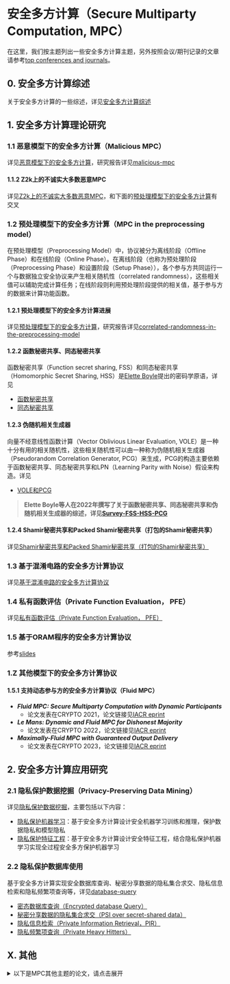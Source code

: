 # 安全多方计算（Secure Multiparty Computation, MPC）

在这里，我们按主题列出一些安全多方计算主题，另外按照会议/期刊记录的文章请参考[top conferences and journals](https://github.com/Stu-Yang/HITSZ-SecurityGroup-MPC/tree/main/mpc/mpc-research/conferences%26journals)。

## 0. 安全多方计算综述

关于安全多方计算的一些综述，详见[安全多方计算综述](https://github.com/Stu-Yang/HITSZ-SecurityGroup-MPC/tree/main/mpc/mpc-research/mpc-survery)

## 1. 安全多方计算理论研究

### 1.1 恶意模型下的安全多方计算（Malicious MPC）

详见[恶意模型下的安全多方计算](https://github.com/Stu-Yang/HITSZ-SecurityGroup-MPC/tree/main/mpc/mpc-research/malicious-mpc)，研究报告详见[malicious-mpc](https://github.com/Stu-Yang/HITSZ-SecurityGroup-MPC/blob/main/mpc/mpc-research/malicious-mpc/malicious-mpc.pdf)

#### 1.1.2 Z2k上的不诚实大多数恶意MPC

详见[Z2k上的不诚实大多数恶意MPC](https://github.com/Stu-Yang/HITSZ-SecurityGroup-MPC/tree/main/mpc/mpc-research/mpcZ2k)，和下面的[预处理模型下的安全多方计算](https://github.com/Stu-Yang/HITSZ-SecurityGroup-MPC/tree/main/mpc/mpc-research/mpc-with-preprocessing)有交叉

### 1.2 预处理模型下的安全多方计算（MPC in the preprocessing model）

在预处理模型（Preprocessing Model）中，协议被分为离线阶段（Offline Phase）和在线阶段（Online Phase）。在离线阶段（也称为预处理阶段（Preprocessing Phase）和设置阶段（Setup Phase）），各个参与方共同运行一个与数据独立安全协议来产生相关随机性（correlated randomness），这些相关值可以辅助完成计算任务；在线阶段则利用预处理阶段提供的相关值，基于参与方的数据来计算功能函数。

#### 1.2.1 预处理模型下的安全多方计算进展

详见[预处理模型下的安全多方计算](https://github.com/Stu-Yang/HITSZ-SecurityGroup-MPC/tree/main/mpc/mpc-research/mpc-with-preprocessing)，研究报告详见[correlated-randomness-in-the-preprocessing-model](https://github.com/Stu-Yang/HITSZ-SecurityGroup-MPC/blob/main/mpc/mpc-research/mpc-with-preprocessing/correlated-randomness-in-the-preprocessing-model.pdf)

#### 1.2.2 函数秘密共享、同态秘密共享

函数秘密共享（Function secret sharing, FSS）和同态秘密共享（Homomorphic Secret Sharing, HSS）是[Elette Boyle](https://cs.idc.ac.il/~elette/)提出的密码学原语，详见
+ [函数秘密共享](https://github.com/Stu-Yang/HITSZ-SecurityGroup-MPC/tree/main/mpc/mpc-research/function-secret-sharing)
+ [同态秘密共享](https://github.com/Stu-Yang/HITSZ-SecurityGroup-MPC/tree/main/mpc/mpc-research/homomorphic-secret-sharing)

#### 1.2.3 伪随机相关生成器

向量不经意线性函数计算（Vector Oblivious Linear Evaluation, VOLE）是一种十分有用的相关随机性，这些相关随机性可以由一种称为伪随机相关生成器（Pseudorandom Correlation Generator, PCG）来生成，PCG的构造主要依赖于函数秘密共享、同态秘密共享和LPN（Learning Parity with Noise）假设来构造。详见

+ [VOLE和PCG](https://github.com/Stu-Yang/HITSZ-SecurityGroup-MPC/tree/main/mpc/mpc-research/vole-and-pcg)

> **Elette Boyle等人在2022年撰写了关于函数秘密共享、同态秘密共享和伪随机相关生成器的综述，详见[Survey-FSS-HSS-PCG](https://cs.idc.ac.il/~elette/HSS_FSS-Survey.pdf)**

#### 1.2.4 Shamir秘密共享和Packed Shamir秘密共享（打包的Shamir秘密共享）

详见[Shamir秘密共享和Packed Shamir秘密共享（打包的Shamir秘密共享）](https://github.com/Stu-Yang/HITSZ-SecurityGroup-MPC/tree/main/mpc/mpc-research/shamir-ss-and-packed-shamir-ss)


### 1.3 基于混淆电路的安全多方计算协议

详见[基于混淆电路的安全多方计算协议](https://github.com/Stu-Yang/HITSZ-SecurityGroup-MPC/tree/main/mpc/mpc-research/gc-based-mpc)

### 1.4 私有函数评估（Private Function Evaluation， PFE）

详见[私有函数评估（Private Function Evaluation， PFE）](https://github.com/Stu-Yang/HITSZ-SecurityGroup-MPC/tree/main/mpc/mpc-research/pfe)


### 1.5 基于ORAM程序的安全多方计算协议

参考[slides](https://web.engr.oregonstate.edu/~rosulekm/pubs/malram-talk.pdf)



### 1.Z 其他模型下的安全多方计算协议

#### 1.5.1 支持动态参与方的安全多方计算协议（Fluid MPC）

+ ***Fluid MPC: Secure Multiparty Computation with Dynamic Participants***
  + 论文发表在CRYPTO 2021，论文链接见[IACR eprint](https://eprint.iacr.org/2020/754)
+ ***Le Mans: Dynamic and Fluid MPC for Dishonest Majority***
  + 论文发表在CRYPTO 2022，论文链接见[IACR eprint](https://eprint.iacr.org/2021/1579)
+ ***Maximally-Fluid MPC with Guaranteed Output Delivery***
  + 论文发表在CRYPTO 2023，论文链接见[IACR eprint](https://eprint.iacr.org/2023/415)


## 2. 安全多方计算应用研究

### 2.1 隐私保护数据挖掘（Privacy-Preserving Data Mining）

详见[隐私保护数据挖掘](https://github.com/Stu-Yang/HITSZ-SecurityGroup-MPC/tree/main/mpc/mpc-research/privacy-preserving-data-mining)，主要包括以下内容：
  + [隐私保护机器学习](https://github.com/Stu-Yang/HITSZ-SecurityGroup-MPC/tree/main/mpc/mpc-research/privacy-preserving-data-mining#1-%E9%9A%90%E7%A7%81%E4%BF%9D%E6%8A%A4%E6%9C%BA%E5%99%A8%E5%AD%A6%E4%B9%A0)：基于安全多方计算设计安全机器学习训练和推理，保护数据隐私和模型隐私
  + [隐私保护特征工程](https://github.com/Stu-Yang/HITSZ-SecurityGroup-MPC/tree/main/mpc/mpc-research/privacy-preserving-data-mining#2-%E9%9A%90%E7%A7%81%E4%BF%9D%E6%8A%A4%E7%89%B9%E5%BE%81%E5%B7%A5%E7%A8%8B)：基于安全多方计算设计安全特征工程，结合隐私保护机器学习实现全过程安全多方保护机器学习

### 2.2 隐私保护数据库使用

基于安全多方计算实现安全数据库查询、秘密分享数据的隐私集合求交、隐私信息检索和隐私频繁项查询等，详见[database-query](https://github.com/Stu-Yang/HITSZ-SecurityGroup-MPC/tree/main/mpc/mpc-research/database-query)
+ [密态数据库查询（Encrypted database Query）](https://github.com/Stu-Yang/HITSZ-SecurityGroup-MPC/tree/main/mpc/mpc-research/database-query#11-%E5%AF%86%E6%80%81%E6%95%B0%E6%8D%AE%E5%BA%93%E6%9F%A5%E8%AF%A2encrypted-database-query)
+ [秘密分享数据的隐私集合求交（PSI over secret-shared data）](https://github.com/Stu-Yang/HITSZ-SecurityGroup-MPC/tree/main/mpc/mpc-research/database-query#12-%E7%A7%98%E5%AF%86%E4%BB%BD%E9%A2%9D%E6%95%B0%E6%8D%AE%E7%9A%84%E9%9A%90%E7%A7%81%E9%9B%86%E5%90%88%E6%B1%82%E4%BA%A4psi-over-secret-shared-data)
+ [隐私信息检索（Private Information Retrieval，PIR）](https://github.com/Stu-Yang/HITSZ-SecurityGroup-MPC/tree/main/mpc/mpc-research/database-query#2-%E9%9A%90%E7%A7%81%E4%BF%A1%E6%81%AF%E6%A3%80%E7%B4%A2private-information-retrievalpir)
+ [隐私频繁项查询（Private Heavy Hitters）](https://github.com/Stu-Yang/HITSZ-SecurityGroup-MPC/tree/main/mpc/mpc-research/database-query#3-%E9%9A%90%E7%A7%81%E9%A2%91%E7%B9%81%E9%A1%B9%E6%9F%A5%E8%AF%A2)


## X. 其他

<details>
<summary>以下是MPC其他主题的论文，请点击展开</summary>

+ [SecFloat: Accurate Floating-Point meets Secure 2-Party Computation](https://eprint.iacr.org/2022/322.pdf)
  + 作者：Deevashwer Rathee等
  + 期刊/论文：S&P2022
  + 主要内容：介绍了安全两方计算的浮点数运算
  + 阅读笔记：[SecFloat：面向精确浮点计算的安全两方计算](https://mp.weixin.qq.com/s/feyQD5OlEuRENrz2U1oSCg)
+ [Arithmetic Tuples for MPC](https://eprint.iacr.org/2022/667.pdf)
  + 作者&机构：Pascal Reisert, Marc Rivinius and Ralf Küsters(Institute of Information Security, University of Stuttgart, Germany), Toomas Krips(University of Tartu, Estonia)
  + 主要内容：预处理模型下的安全多方计算乘法三元组优化
+ [Scalable Secure Multiparty Computation](https://link.springer.com/chapter/10.1007/11818175_30)
  + 机构&作者：Ivan Damgård & Yuval Ishai
  + 期刊/论文：Crypto2006
+ [Publicly Accountable Robust Multi-Party Computation](https://eprint.iacr.org/2022/436.pdf)
  + 作者&机构：Marc Rivinius, Pascal Reisert, Daniel Rausch, and Ralf Küsters
  + 主要内容：实现public accountability, public verifiability and robustness的安全多方计算
+ [Two Round Multiparty Computation via Multi-Key FHE](https://eprint.iacr.org/2015/345.pdf)
  + 主要内容：用HE实现MPC
+ [Two-Round Multiparty Secure Computation Minimizing Public Key Operations](https://eprint.iacr.org/2018/180.pdf)
  + 主要内容：用HE实现MPC
+ [Efficient Privacy Preserving Logistic Regression Inference and Training](https://eprint.iacr.org/2020/1396.pdf)
  + 主要内容：结合MPC和HE实现隐私保护逻辑回归
+ [Secure Outsourced Matrix Computation and Application to Neural Networks](https://eprint.iacr.org/2018/1041.pdf)
  + 主要内容：结合MPC和HE实现安全矩阵运算和神经网络
+ [Secret-Sharing Schemes: A Survey](https://link.springer.com/content/pdf/10.1007/978-3-642-20901-7_2.pdf)
  + 2011年的一篇关于秘密共享的综述
+ SPDZ系列论文：[MP-SPDZ: A Versatile Framework for Multi-Party Computation](https://eprint.iacr.org/2020/521.pdf)
+ [Two-Server Verifiable Homomorphic Secret Sharing for High-Degree Polynomials](https://link.springer.com/chapter/10.1007/978-3-030-62974-8_5)
+ [Two Round Multiparty Computation via Multi-Key FHE](https://eprint.iacr.org/2015/345.pdf)
  + 应用多密钥全同态实现安全多方计算
+ [GMW vs. Yao? Efficient Secure Two-Party Computation with Low Depth Circuits](https://link.springer.com/content/pdf/10.1007/978-3-642-39884-1_23.pdf)
  + 高效安全两方计算
+ [Privacy-preserving cloud computing on sensitive data: A survey of methods, products and challenges](https://www.sciencedirect.com/science/article/pii/S0140366418310740)
  + 隐私保护云计算综述
+ [Privacy preserving in cloud computing environment](https://onlinelibrary.wiley.com/doi/10.1002/sec.1498)
  + 隐私保护云计算
+ [Highly Efficient Linear Regression Outsourcing to a Cloud](https://ieeexplore.ieee.org/document/6979197)
  + 安全外包计算：线性回归
+ [High-Precision Privacy-Preserving Real-Valued Function Evaluation](https://eprint.iacr.org/2017/1234)
  + 作者：Christina Boura, Ilaria Chillotti, Nicolas Gama, Dimitar Jetchev, Stanislav Peceny, and Alexander Petric
  + 主要内容：提出了一种新颖的多方计算协议来评估具有高数值精度的连续实值函数。
+ [Secure Computation from Elastic Noisy Channels](https://eprint.iacr.org/2016/497.pdf)
  + 作者：Dakshita Khurana, Hemanta K. Maji, and Amit Sahai
  + 主要内容：考虑带噪声信道的安全多方计算
+ [New Multiparty Computational Model: From Nakamoto to YOSO]()
  + 作者&机构：Tal Rabin (UPenn and Algorand Foundation)
  + 主要内容：提出了一个安全多方计算新模型
  + [Slide](https://asiaccs2022.conferenceservice.jp/doc/1K-1_slide.pdf)
+ [Cloud Computing Security: Foundations and Research Directions](https://www.nowpublishers.com/article/Details/SEC-028)
  + 作者&机构：By Anrin Chakraborti, Duke University, USA, anrin.chakraborti@duke.edu | Reza Curtmola, New Jersey Institute of Technology, USA, reza.curtmola@njit.edu | Jonathan Katz, University of Maryland, USA, jkatz@cs.umd.edu | Jason Nieh, Columbia University, USA, nieh@cs.columbia.edu | Ahmad-Reza Sadeghi, Technische Universität Darmstadt, Germany, ahmad.sadeghi@trust.tu-darmstadt.de | Radu Sion, Stony Brook University, USA, sion@cs.stonybrook.edu | Yinqian Zhang, Southern University of Science and Technology, China, yinqianz@acm.org
+ [Global-Scale Secure Multiparty Computation](https://eprint.iacr.org/2017/189.pdf)
  + 作者&机构：Xiao Wang, Samuel Ranellucci, and Jonathan Katz
  + 主要内容：We propose a new, constant-round protocol for multi-party computation of boolean circuits that is secure against an arbitrary number of malicious corruptions.
</details>
